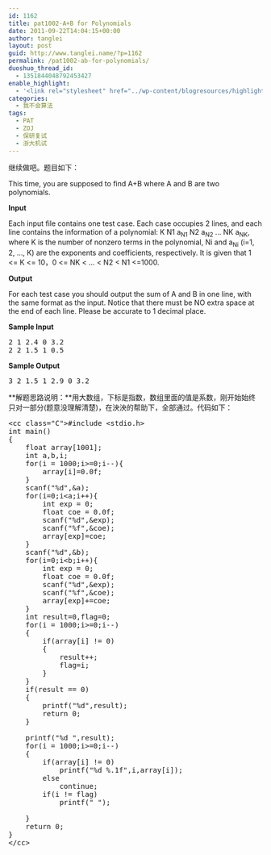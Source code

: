 ```yaml
---
id: 1162
title: pat1002-A+B for Polynomials
date: 2011-09-22T14:04:15+00:00
author: tanglei
layout: post
guid: http://www.tanglei.name/?p=1162
permalink: /pat1002-ab-for-polynomials/
duoshuo_thread_id:
  - 1351844048792453427
enable_highlight:
  - '<link rel="stylesheet" href="../wp-content/blogresources/highlightconfig/highlight.default.min.css"><script src="../wp-content/blogresources/highlightconfig/jquery-2.1.4.min.js"></script><script src="../wp-content/blogresources/highlightconfig/enable_highlight.js"></script>'
categories:
  - 我不会算法
tags:
  - PAT
  - ZOJ
  - 保研复试
  - 浙大机试
---
```

继续做吧。题目如下：

<div id="problemContent">
  <p>
    This time, you are supposed to find A+B where A and B are two polynomials.
  </p>
  
  <p>
    <strong>Input</strong>
  </p>
  
  <p>
    Each input file contains one test case. Each case occupies 2 lines, and each line contains the information of a polynomial: K N1 a<sub>N1</sub> N2 a<sub>N2</sub> &#8230; NK a<sub>NK</sub>, where K is the number of nonzero terms in the polynomial, Ni and a<sub>Ni</sub> (i=1, 2, &#8230;, K) are the exponents and coefficients, respectively. It is given that 1 <= K <= 10，0 <= NK < &#8230; < N2 < N1 <=1000.
  </p>
  
  <p>
    <strong>Output</strong>
  </p>
  
  <p>
    For each test case you should output the sum of A and B in one line, with the same format as the input. Notice that there must be NO extra space at the end of each line. Please be accurate to 1 decimal place.
  </p>
  
  <p>
    <strong>Sample Input</strong>
  </p>
  
  <pre>2 1 2.4 0 3.2
2 2 1.5 1 0.5</pre>
  
  <p>
    <strong>Sample Output</strong>
  </p>
  
  <pre>3 2 1.5 1 2.9 0 3.2</pre>
</div>

**解题思路说明：**用大数组，下标是指数，数组里面的值是系数，刚开始始终只对一部分(题意没理解清楚)，在泱泱的帮助下，全部通过。代码如下：

<pre>&lt;cc class="C">#include &lt;stdio.h>
int main()
{
	float array[1001];
	int a,b,i;
	for(i = 1000;i>=0;i--){
		array[i]=0.0f;
	}
	scanf("%d",&#038;a);
	for(i=0;i&lt;a;i++){
		int exp = 0;
		float coe = 0.0f;
		scanf("%d",&#038;exp);
		scanf("%f",&#038;coe);
		array[exp]=coe;
	}
	scanf("%d",&#038;b);
	for(i=0;i&lt;b;i++){
		int exp = 0;
		float coe = 0.0f;
		scanf("%d",&#038;exp);
		scanf("%f",&#038;coe);
		array[exp]+=coe;
	}
	int result=0,flag=0;
	for(i = 1000;i>=0;i--)
	{
		if(array[i] != 0)
		{
			result++;
			flag=i;
		}
	}
	if(result == 0)
	{
		printf("%d",result);
		return 0;
	}
	
	printf("%d ",result);
	for(i = 1000;i>=0;i--)
	{
		if(array[i] != 0)
			printf("%d %.1f",i,array[i]);
		else 
			continue;
		if(i != flag) 
			printf(" ");
		
	}	
	return 0;
}
&lt;/cc></pre>